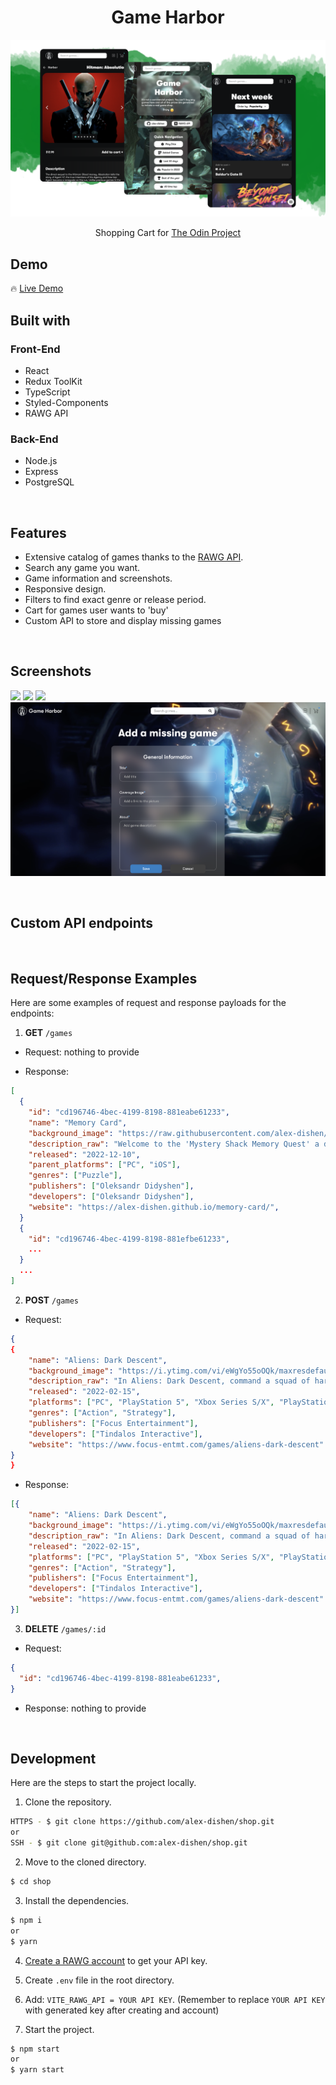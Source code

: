 <h1 align='center'>Game Harbor</h1>

![Preview](images/preview.png)

<p align='center'>Shopping Cart for <a href="https://www.theodinproject.com/paths/full-stack-javascript/courses/javascript">The Odin Project</a></p>

<h2>Demo</h2>

🔥 [Live Demo](https://alex-dishen.github.io/game-harbor/)

<h2>Built with</h2>

<h3>Front-End</h3>

- React
- Redux ToolKit
- TypeScript
- Styled-Components
- RAWG API

<h3>Back-End</h3>

- Node.js
- Express
- PostgreSQL

</br>

<h2>Features</h2>

- Extensive catalog of games thanks to the [RAWG API](https://rawg.io/apidocs).
- Search any game you want.
- Game information and screenshots.
- Responsive design.
- Filters to find exact genre or release period.
- Cart for games user wants to 'buy'
- Custom API to store and display missing games

</br>

<h2>Screenshots</h2>

![](images/home-page.png)
![](images/games-page.png)
![](images/game-page.png)
![](images/add-game-page.png)

</br>

<h2>Custom API endpoints</h2>

</br>

<h2>Request/Response Examples</h2>

Here are some examples of request and response payloads for the endpoints:

1. **GET** ```/games```

- Request: nothing to provide

- Response:
```json
[
  {
    "id": "cd196746-4bec-4199-8198-881eabe61233",
    "name": "Memory Card",
    "background_image": "https://raw.githubusercontent.com/alex-dishen/alex-dishen/main/img/memory-card.png",
    "description_raw": "Welcome to the 'Mystery Shack Memory Quest' a delightful memory game set in the Gravity Falls universe. Test your memory and observation skills as you uncover matching pairs of cards. Flip over cards, find matches, and avoid clicking on the same card twice. Enjoy Gravity Falls-themed artwork and catchy background music, immersing yourself in the mystery of the town.",
    "released": "2022-12-10",
    "parent_platforms": ["PC", "iOS"],
    "genres": ["Puzzle"],
    "publishers": ["Oleksandr Didyshen"],
    "developers": ["Oleksandr Didyshen"],
    "website": "https://alex-dishen.github.io/memory-card/",
  }
  {
    "id": "cd196746-4bec-4199-8198-881efbe61233",
    ...
  }
  ...
]
```

2. **POST** ```/games```

- Request:

```json
{
{
    "name": "Aliens: Dark Descent",
    "background_image": "https://i.ytimg.com/vi/eWgYo55oOQk/maxresdefault.jpg",
    "description_raw": "In Aliens: Dark Descent, command a squad of hardened Colonial Marines to stop a terrifying Xenomorph outbreak on Moon Lethe. Lead your soldiers in real-time combat against iconic Xenomorphs, rogue operatives from the insatiable Weyland-Yutani Corporation, and a host of horrifying creatures new to the Alien franchise. You are the commander. They are your weapon. Infiltrate large open levels and annihilate enemies with your squad, dispatching orders strategically and intuitively at the touch of a button. Tread carefully, as your foes will adapt their tactics to your actions while hunting you down because death is permanent. Forge unique paths for survival, uncovering shortcuts, creating safe zones, and setting up motion trackers in a persistent world where your actions impact levels forever. Customize your squad with a selection of different classes. Level up and specialize your soldiers with unique abilities and an arsenal of weapons, armor, and perks, for high stakes missions in treacherous territory. Develop your base to research new tech and improve your squad even further. Manage your resources wisely and take calculated risks to outsmart the deadliest creature mankind has ever faced. Can you and your squad stop the outbreak before it’s too late? • Face off in a gripping original Alien story against iconic Xenomorph creatures ranging from Facehuggers to Praetorians, Alien Queens and many more, including rogue human commandos and a brand-new threat unique to this Alien storyline • Lead strategically and change squad tactics from mission to mission, carefully managing your soldiers’ health, resources, and sanity, to avoid permanent team losses and mental breakdowns • Forge unique paths for survival in a persistent world, uncovering shortcuts, creating safe zones and setting up motion trackers to stay one step ahead of these creatures • Assemble and level up squads composed of 5 starting Marines classes, with dozens of specializations, unique abilities and weapons.",
    "released": "2022-02-15",
    "platforms": ["PC", "PlayStation 5", "Xbox Series S/X", "PlayStation", 4, "Xbox", "One"],
    "genres": ["Action", "Strategy"],
    "publishers": ["Focus Entertainment"],
    "developers": ["Tindalos Interactive"],
    "website": "https://www.focus-entmt.com/games/aliens-dark-descent"
}
}
```

- Response:
```json
[{
    "name": "Aliens: Dark Descent",
    "background_image": "https://i.ytimg.com/vi/eWgYo55oOQk/maxresdefault.jpg",
    "description_raw": "In Aliens: Dark Descent, command a squad of hardened Colonial Marines to stop a terrifying Xenomorph outbreak on Moon Lethe. Lead your soldiers in real-time combat against iconic Xenomorphs, rogue operatives from the insatiable Weyland-Yutani Corporation, and a host of horrifying creatures new to the Alien franchise. You are the commander. They are your weapon. Infiltrate large open levels and annihilate enemies with your squad, dispatching orders strategically and intuitively at the touch of a button. Tread carefully, as your foes will adapt their tactics to your actions while hunting you down because death is permanent. Forge unique paths for survival, uncovering shortcuts, creating safe zones, and setting up motion trackers in a persistent world where your actions impact levels forever. Customize your squad with a selection of different classes. Level up and specialize your soldiers with unique abilities and an arsenal of weapons, armor, and perks, for high stakes missions in treacherous territory. Develop your base to research new tech and improve your squad even further. Manage your resources wisely and take calculated risks to outsmart the deadliest creature mankind has ever faced. Can you and your squad stop the outbreak before it’s too late? • Face off in a gripping original Alien story against iconic Xenomorph creatures ranging from Facehuggers to Praetorians, Alien Queens and many more, including rogue human commandos and a brand-new threat unique to this Alien storyline • Lead strategically and change squad tactics from mission to mission, carefully managing your soldiers’ health, resources, and sanity, to avoid permanent team losses and mental breakdowns • Forge unique paths for survival in a persistent world, uncovering shortcuts, creating safe zones and setting up motion trackers to stay one step ahead of these creatures • Assemble and level up squads composed of 5 starting Marines classes, with dozens of specializations, unique abilities and weapons.",
    "released": "2022-02-15",
    "platforms": ["PC", "PlayStation 5", "Xbox Series S/X", "PlayStation", 4, "Xbox", "One"],
    "genres": ["Action", "Strategy"],
    "publishers": ["Focus Entertainment"],
    "developers": ["Tindalos Interactive"],
    "website": "https://www.focus-entmt.com/games/aliens-dark-descent"
}]
```

3. **DELETE** ```/games/:id```

- Request:

```json
{
  "id": "cd196746-4bec-4199-8198-881eabe61233",
}
```

- Response: nothing to provide

</br>

<h2>Development</h2>

Here are the steps to start the project locally.

1. Clone the repository.

```sh
HTTPS - $ git clone https://github.com/alex-dishen/shop.git
or
SSH - $ git clone git@github.com:alex-dishen/shop.git
```

2. Move to the cloned directory.

```sh
$ cd shop
```

3. Install the dependencies.

```sh
$ npm i
or
$ yarn
```

4. [Create a RAWG account](https://rawg.io/apidocs) to get your API key.

5. Create <code>.env</code> file in the root directory.

6. Add: <code>VITE_RAWG_API = YOUR API KEY</code>. (Remember to replace <code>YOUR API KEY</code> with generated key after creating and account)

7. Start the project.

```sh
$ npm start
or
$ yarn start
```
